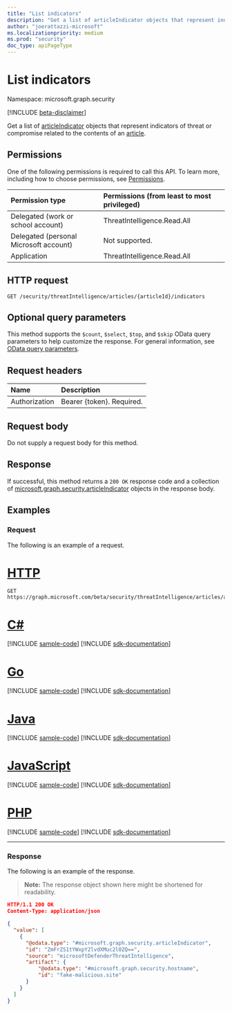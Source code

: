 ```yaml
---
title: "List indicators"
description: "Get a list of articleIndicator objects that represent indicators of threat or compromise related to the contents of an article."
author: "joerattazzi-microsoft"
ms.localizationpriority: medium
ms.prod: "security"
doc_type: apiPageType
---
```


# List indicators

Namespace: microsoft.graph.security

[!INCLUDE [beta-disclaimer](../../includes/beta-disclaimer.md)]

Get a list of [articleIndicator](../resources/security-articleindicator.md) objects that represent indicators of threat or compromise related to the contents of an [article](../resources/security-article.md).

## Permissions

One of the following permissions is required to call this API. To learn more, including how to choose permissions, see [Permissions](/graph/permissions-reference).

|Permission type|Permissions (from least to most privileged)|
|:---|:---|
|Delegated (work or school account)|ThreatIntelligence.Read.All|
|Delegated (personal Microsoft account)|Not supported.|
|Application|ThreatIntelligence.Read.All|

## HTTP request

<!-- {
  "blockType": "ignored"
}
-->
``` http
GET /security/threatIntelligence/articles/{articleId}/indicators
```

## Optional query parameters

This method supports the `$count`, `$select`, `$top`, and `$skip` OData query parameters to help customize the response. For general information, see [OData query parameters](/graph/query-parameters).

## Request headers

|Name|Description|
|:---|:---|
|Authorization|Bearer {token}. Required.|

## Request body

Do not supply a request body for this method.

## Response

If successful, this method returns a `200 OK` response code and a collection of [microsoft.graph.security.articleIndicator](../resources/security-articleindicator.md) objects in the response body.

## Examples

### Request

The following is an example of a request.
# [HTTP](#tab/http)
<!-- {
  "blockType": "request",
  "name": "list_articleindicator",
  "sampleKeys": ["a272d5ab"]
}
-->
``` http
GET https://graph.microsoft.com/beta/security/threatIntelligence/articles/a272d5ab/indicators
```

# [C#](#tab/csharp)
[!INCLUDE [sample-code](../includes/snippets/csharp/list-articleindicator-csharp-snippets.md)]
[!INCLUDE [sdk-documentation](../includes/snippets/snippets-sdk-documentation-link.md)]

# [Go](#tab/go)
[!INCLUDE [sample-code](../includes/snippets/go/list-articleindicator-go-snippets.md)]
[!INCLUDE [sdk-documentation](../includes/snippets/snippets-sdk-documentation-link.md)]

# [Java](#tab/java)
[!INCLUDE [sample-code](../includes/snippets/java/list-articleindicator-java-snippets.md)]
[!INCLUDE [sdk-documentation](../includes/snippets/snippets-sdk-documentation-link.md)]

# [JavaScript](#tab/javascript)
[!INCLUDE [sample-code](../includes/snippets/javascript/list-articleindicator-javascript-snippets.md)]
[!INCLUDE [sdk-documentation](../includes/snippets/snippets-sdk-documentation-link.md)]

# [PHP](#tab/php)
[!INCLUDE [sample-code](../includes/snippets/php/list-articleindicator-php-snippets.md)]
[!INCLUDE [sdk-documentation](../includes/snippets/snippets-sdk-documentation-link.md)]

---

### Response

The following is an example of the response.
>**Note:** The response object shown here might be shortened for readability.
<!-- {
  "blockType": "response",
  "truncated": true,
  "@odata.type": "Collection(microsoft.graph.security.articleIndicator)"
}
-->
``` json
HTTP/1.1 200 OK
Content-Type: application/json

{
  "value": [
    {
      "@odata.type": "#microsoft.graph.security.articleIndicator",
      "id": "ZmFrZS1tYWxpY2lvdXMuc2l0ZQ==",
      "source": "microsoftDefenderThreatIntelligence",
      "artifact": {
          "@odata.type": "#microsoft.graph.security.hostname",
          "id": "fake-malicious.site"
      }
    }
  ]
}
```

